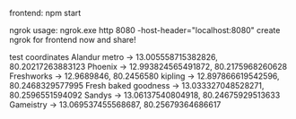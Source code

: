 frontend:
npm start

ngrok usage: ngrok.exe http 8080 -host-header="localhost:8080"
create ngrok for frontend now and share!

test coordinates
Alandur metro -> 13.005558715382826, 80.20217263883123
Phoenix -> 12.993824565491872, 80.2175968260628
Freshworks -> 12.9689846, 80.2456580
kipling -> 12.897866619542596, 80.2468329577995
Fresh baked goodness -> 13.033327048528271, 80.2596551594092
Sandys -> 13.06137540804918, 80.24675929513633
Gameistry -> 13.069537455568687, 80.25679364686617